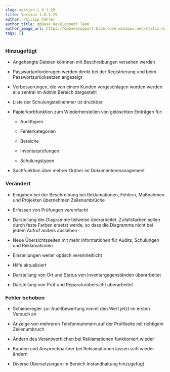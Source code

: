 ```yaml
---
slug: version-1_0_1_29
title: Version 1.0.1.29
author: Philipp Pähler
author_title: qmBase Development Team
author_image_url: https://qmbasesupport.blob.core.windows.net/static-assets/img/persons/paehler_round.png
tags: []
---
```

### Hinzugefügt

*   Angehängte Dateien könnnen mit Beschreibungen versehen werden

*   Passwortanforderugen werden direkt bei der Registrierung und beim Passwortzurücksetzen angezeigt

*   Verbesserungen, die von einem Kunden vorgeschlagen worden werden alle zentral im Admin Bereich dargestellt

*   Liste der Schulungsteilnehmer ist druckbar

*   Papierkorbfunktion zum Wiederherstellen von gelöschten Einträgen für:

    *   Audittypen

    *   Fehlerkategorien

    *   Bereiche

    *   Inventarprüfungen

    *   Schulungstypen

*   Suchfunktion über mehrer Ordner im Dokumentenmanagement

### Verändert

*   Eingaben bei der Beschreibung bei Reklamationen, Fehlern, Maßnahmen und Projekten übernehmen Zeilenumbrüche

*   Erfassen von Prüfungen vereinfacht

*   Darstellung der Diagramme teilweise überarbeitet. Zufallsfarben sollen durch feste Farben ersetzt werde, so dass die Diagramme nicht bei jedem Aufruf anders aussehen

*   Neue Übersichtsseiten mit mehr Informationen für Audits, Schulungen und Reklamationen

*   Einstellungen weiter optisch vereinheitlicht

*   Hilfe aktualisiert

*   Darstellung von Ort und Status von Inventargegenständen überarbeitet

*   Darstellung von Prüf und Reparaturübersicht überarbeitet

### Fehler behoben

*   Schieberegler zur Auditbewertung nimmt den Wert jetzt im ersten Versuch an

*   Anzeige von mehreren Telefonnummern auf der Profilseite mit richtigem Zeilenumbruch

*   Ändern des Verantwortlichen bei Reklamationen funktioniert wieder

*   Kunden und Ansprechpartner bei Reklamationen lassen sich wieder ändern

*   Diverse Übersetzungen im Bereich Instandhaltung hinzugefügt